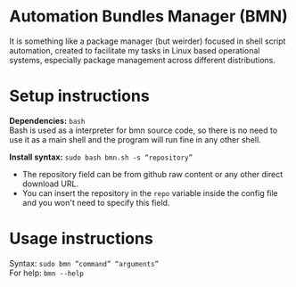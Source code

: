 # Automation Bundles Manager (BMN)
It is something like a package manager (but weirder) focused in shell script automation, created to facilitate my tasks in Linux based operational systems, especially package management across different distributions.

# Setup instructions  

**Dependencies:** ``bash``  
 Bash is used as a interpreter for bmn source code, so there is no need to use it as a main shell and the program will run fine in any other shell.   

**Install syntax:** ``sudo bash bmn.sh -s “repository”``  
- The repository field can be from github raw content or any other direct download URL.  
- You can insert the repository in the ``repo`` variable inside the config file and you won't need to specify this field.

# Usage instructions
Syntax: ``sudo bmn ”command” “arguments” ``  
For help: ``bmn --help``
